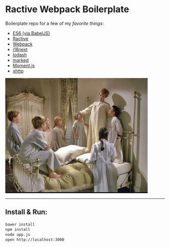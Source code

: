 # Ractive Webpack Boilerplate

Boilerplate repo for a few of my *favorite things*:

* [ES6 (via BabelJS)](http://babeljs.io/)
* [Ractive](http://www.ractivejs.org/)
* [Webpack](http://webpack.github.io)
* [i18next](http://i18next.com/)
* [lodash](https://lodash.com/docshttps://github.com/chjj/marked)
* [marked](https://github.com/chjj/marked)
* [Moment.js](http://momentjs.com/)
* [xhttp](https://github.com/Mitranim/xhttp)


![](Readme.jpg)

----

## Install & Run:

    bower install
    npm install
    node app.js
    open http://localhost:3000
    
